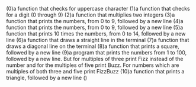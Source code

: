 (0)a function that checks for uppercase character
(1)a function that checks for a digit (0 through 9)
(2)a function that multiplies two integers
(3)a function that prints the numbers, from 0 to 9, followed by a new line
(4)a function that prints the numbers, from 0 to 9, followed by a new line
(5)a function that prints 10 times the numbers, from 0 to 14, followed by a new line
(6)a function that draws a straight line in the terminal
(7)a function that draws a diagonal line on the terminal
(8)a function that prints a square, followed by a new line
(9)a program that prints the numbers from 1 to 100, followed by a new line. But for multiples of three print Fizz instead of the number and for the multiples of five print Buzz. For numbers which are multiples of both three and five print FizzBuzz
(10)a function that prints a triangle, followed by a new line
()
